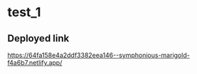 # test_1

## Deployed link
https://64fa158e4a2ddf3382eea146--symphonious-marigold-f4a6b7.netlify.app/
